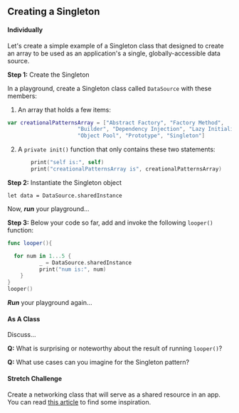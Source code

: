 ## Creating a Singleton

#### Individually

Let's create a simple example of a Singleton class that designed to create an array to be used as an application's a single, globally-accessible data source.

**Step 1:** Create the Singleton

In a playground, create a Singleton class called `DataSource` with these members:

1. An array that holds a few items:

```Swift
var creationalPatternsArray = ["Abstract Factory", "Factory Method",
                      "Builder", "Dependency Injection", "Lazy Initialization",
                      "Object Pool", "Prototype", "Singleton"]
```

2. A `private init()` function that only contains these two statements:</br>

    ```Swift
        print("self is:", self)
        print("creationalPatternsArray is", creationalPatternsArray)
      ```

**Step 2:**  Instantiate the Singleton object

`let data = DataSource.sharedInstance`

Now, __*run*__ your playground...

**Step 3:**  Below your code so far, add and invoke the following `looper()` function:

```Swift
func looper(){

  for num in 1...5 {
          _ = DataSource.sharedInstance
          print("num is:", num)
    }
}
looper()
```

__*Run*__ your playground again...


#### As A Class

Discuss...

**Q:** What is surprising or noteworthy about the result of running `looper()`?

**Q:** What use cases can you imagine for the Singleton pattern?

   <!--
#### Part 2 - As A Class

Discuss...

**Q:** How do you think this pattern works to create a single, global instance?

**Q:** What advantages and disadvantages come to mind?
-->

<!-- FIRST ACTIVITY 1 - retained as fallback:
- View [Swift 2.0 Programming : Design Patterns : The Singleton Pattern](https://www.youtube.com/watch?v=3g7zZJWEbX0) video by the funza Academy (7 mins)

### 2. In Pairs - Discuss

**Q:** What iOS design patterns have you used or are familiar with so far?

**Q:** When have you encountered the Singleton pattern in code you've written or come across so far? (See the list of Apple examples above for ideas.)
- Why do you think a Singleton was chosen for either (a) the Apple examples listed, or (b) code you've used or seen?

### 3. As A Class

- 1 or 2 students to share results of discussion with class...
-->

#### Stretch Challenge

Create a networking class that will serve as a shared resource in an app. You can read [this article](https://cocoacasts.com/what-is-a-singleton-and-how-to-create-one-in-swift) to find some inspiration.
